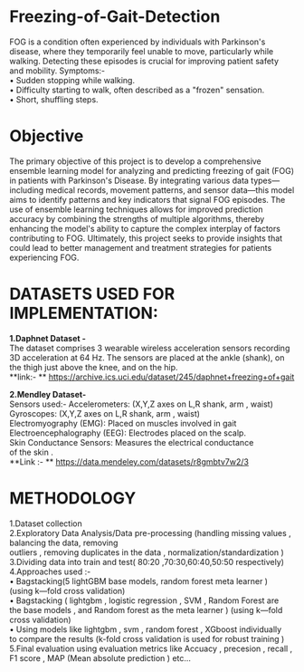 # Freezing-of-Gait-Detection

FOG is a condition often experienced by individuals with Parkinson's disease,
where they temporarily feel unable to move, particularly while walking. Detecting
these episodes is crucial for improving patient safety and mobility.
Symptoms:-  
• Sudden stopping while walking.                                                                                       
• Difficulty starting to walk, often described as a "frozen" sensation.  
• Short, shuffling steps.  

# Objective 

The primary objective of this project is to develop a comprehensive ensemble
learning model for analyzing and predicting freezing of gait (FOG) in patients with
Parkinson's Disease. By integrating various data types—including medical records,
movement patterns, and sensor data—this model aims to identify patterns and
key indicators that signal FOG episodes. The use of ensemble learning techniques
allows for improved prediction accuracy by combining the strengths of multiple
algorithms, thereby enhancing the model's ability to capture the complex
interplay of factors contributing to FOG. Ultimately, this project seeks to provide
insights that could lead to better management and treatment strategies for
patients experiencing FOG.

# DATASETS USED FOR IMPLEMENTATION:  
**1.Daphnet Dataset -**  
The dataset comprises 3 wearable wireless acceleration sensors recording 3D
acceleration at 64 Hz. The sensors are placed at the ankle (shank), on the thigh
just above the knee, and on the hip.  
**link:- ** https://archive.ics.uci.edu/dataset/245/daphnet+freezing+of+gait


**2.Mendley Dataset-**  
Sensors used:-
Accelerometers: (X,Y,Z axes on L,R shank, arm , waist)   
Gyroscopes: (X,Y,Z axes on L,R shank, arm , waist)  
Electromyography (EMG): Placed on muscles involved in gait  
Electroencephalography (EEG): Electrodes placed on the scalp.    
Skin Conductance Sensors: Measures the electrical conductance  
of the skin  .  
**Link :- ** https://data.mendeley.com/datasets/r8gmbtv7w2/3


# METHODOLOGY
1.Dataset collection  
2.Exploratory Data Analysis/Data pre-processing (handling missing values , balancing the data, removing  
outliers , removing duplicates in the data , normalization/standardization )  
3.Dividing data into train and test( 80:20 ,70:30,60:40,50:50 respectively)  
4.Approaches used :-  
• Bagstacking(5 lightGBM base models, random forest meta learner )  
(using k—fold cross validation)    
• Bagstacking ( lightgbm , logistic regression , SVM , Random Forest are  
the base models , and Random forest as the meta learner ) (using k—fold  
cross validation)  
• Using models like lightgbm , svm , random forest , XGboost individually  
to compare the results (k-fold cross validation is used for robust training )  
5.Final evaluation using evaluation metrics like Accuacy , precesion , recall , F1
score , MAP (Mean absolute prediction ) etc...
